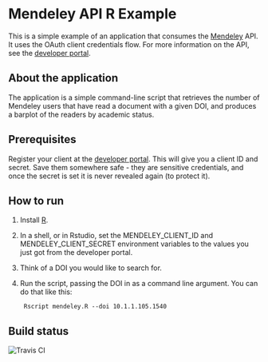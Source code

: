 # Mendeley API R Example #

This is a simple example of an application that consumes the [Mendeley](http://www.mendeley.com) API. It uses the OAuth client credentials flow. For more information on the API, see the [developer portal](http://dev.mendeley.com).

## About the application ##

The application is a simple command-line script that retrieves the number of Mendeley users that have read a document with a given DOI, and produces a barplot of the readers by academic status.

## Prerequisites ##

Register your client at the [developer portal](http://dev.mendeley.com).  This will give you a client ID and secret. Save them somewhere safe - they are sensitive credentials, and once the secret is set it is never revealed again (to protect it).

## How to run ##

1. Install [R](http://www.r-project.org/).
2. In a shell, or in Rstudio, set the MENDELEY_CLIENT_ID and MENDELEY_CLIENT_SECRET environment variables to the values you just got from the developer portal.
3. Think of a DOI you would like to search for.
4. Run the script, passing the DOI in as a command line argument. You can do that like this:

        Rscript mendeley.R --doi 10.1.1.105.1540


## Build status

![Travis CI](https://travis-ci.org/Mendeley/mendeley-api-r-example.svg?branch=master)
